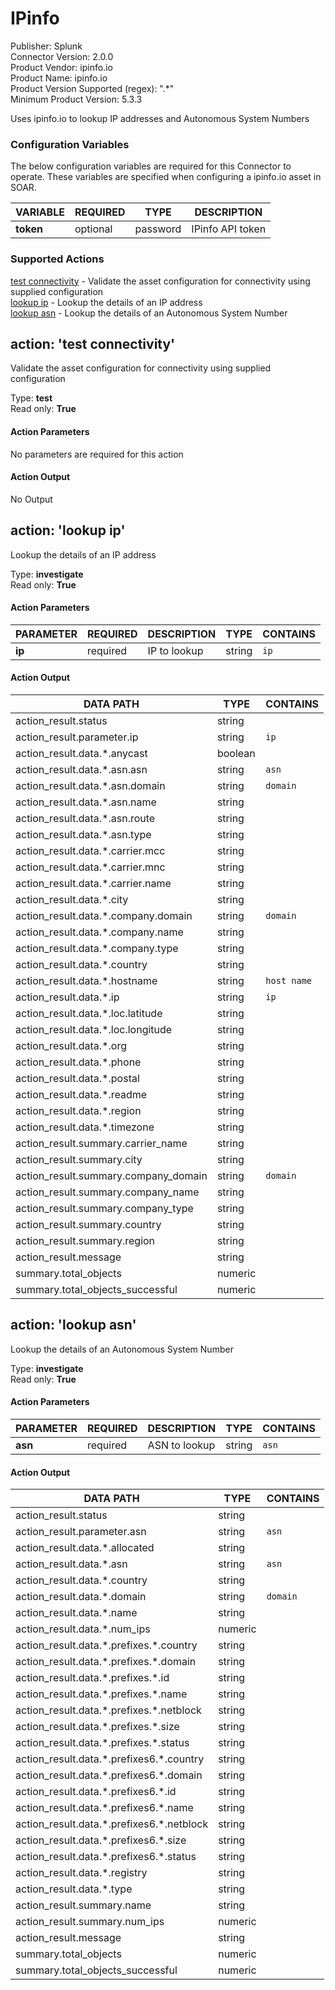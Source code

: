 [comment]: # "Auto-generated SOAR connector documentation"
# IPinfo

Publisher: Splunk  
Connector Version: 2\.0\.0  
Product Vendor: ipinfo\.io  
Product Name: ipinfo\.io  
Product Version Supported (regex): "\.\*"  
Minimum Product Version: 5\.3\.3  

Uses ipinfo\.io to lookup IP addresses and Autonomous System Numbers

### Configuration Variables
The below configuration variables are required for this Connector to operate.  These variables are specified when configuring a ipinfo\.io asset in SOAR.

VARIABLE | REQUIRED | TYPE | DESCRIPTION
-------- | -------- | ---- | -----------
**token** |  optional  | password | IPinfo API token

### Supported Actions  
[test connectivity](#action-test-connectivity) - Validate the asset configuration for connectivity using supplied configuration  
[lookup ip](#action-lookup-ip) - Lookup the details of an IP address  
[lookup asn](#action-lookup-asn) - Lookup the details of an Autonomous System Number  

## action: 'test connectivity'
Validate the asset configuration for connectivity using supplied configuration

Type: **test**  
Read only: **True**

#### Action Parameters
No parameters are required for this action

#### Action Output
No Output  

## action: 'lookup ip'
Lookup the details of an IP address

Type: **investigate**  
Read only: **True**

#### Action Parameters
PARAMETER | REQUIRED | DESCRIPTION | TYPE | CONTAINS
--------- | -------- | ----------- | ---- | --------
**ip** |  required  | IP to lookup | string |  `ip` 

#### Action Output
DATA PATH | TYPE | CONTAINS
--------- | ---- | --------
action\_result\.status | string | 
action\_result\.parameter\.ip | string |  `ip` 
action\_result\.data\.\*\.anycast | boolean | 
action\_result\.data\.\*\.asn\.asn | string |  `asn` 
action\_result\.data\.\*\.asn\.domain | string |  `domain` 
action\_result\.data\.\*\.asn\.name | string | 
action\_result\.data\.\*\.asn\.route | string | 
action\_result\.data\.\*\.asn\.type | string | 
action\_result\.data\.\*\.carrier\.mcc | string | 
action\_result\.data\.\*\.carrier\.mnc | string | 
action\_result\.data\.\*\.carrier\.name | string | 
action\_result\.data\.\*\.city | string | 
action\_result\.data\.\*\.company\.domain | string |  `domain` 
action\_result\.data\.\*\.company\.name | string | 
action\_result\.data\.\*\.company\.type | string | 
action\_result\.data\.\*\.country | string | 
action\_result\.data\.\*\.hostname | string |  `host name` 
action\_result\.data\.\*\.ip | string |  `ip` 
action\_result\.data\.\*\.loc\.latitude | string | 
action\_result\.data\.\*\.loc\.longitude | string | 
action\_result\.data\.\*\.org | string | 
action\_result\.data\.\*\.phone | string | 
action\_result\.data\.\*\.postal | string | 
action\_result\.data\.\*\.readme | string | 
action\_result\.data\.\*\.region | string | 
action\_result\.data\.\*\.timezone | string | 
action\_result\.summary\.carrier\_name | string | 
action\_result\.summary\.city | string | 
action\_result\.summary\.company\_domain | string |  `domain` 
action\_result\.summary\.company\_name | string | 
action\_result\.summary\.company\_type | string | 
action\_result\.summary\.country | string | 
action\_result\.summary\.region | string | 
action\_result\.message | string | 
summary\.total\_objects | numeric | 
summary\.total\_objects\_successful | numeric |   

## action: 'lookup asn'
Lookup the details of an Autonomous System Number

Type: **investigate**  
Read only: **True**

#### Action Parameters
PARAMETER | REQUIRED | DESCRIPTION | TYPE | CONTAINS
--------- | -------- | ----------- | ---- | --------
**asn** |  required  | ASN to lookup | string |  `asn` 

#### Action Output
DATA PATH | TYPE | CONTAINS
--------- | ---- | --------
action\_result\.status | string | 
action\_result\.parameter\.asn | string |  `asn` 
action\_result\.data\.\*\.allocated | string | 
action\_result\.data\.\*\.asn | string |  `asn` 
action\_result\.data\.\*\.country | string | 
action\_result\.data\.\*\.domain | string |  `domain` 
action\_result\.data\.\*\.name | string | 
action\_result\.data\.\*\.num\_ips | numeric | 
action\_result\.data\.\*\.prefixes\.\*\.country | string | 
action\_result\.data\.\*\.prefixes\.\*\.domain | string | 
action\_result\.data\.\*\.prefixes\.\*\.id | string | 
action\_result\.data\.\*\.prefixes\.\*\.name | string | 
action\_result\.data\.\*\.prefixes\.\*\.netblock | string | 
action\_result\.data\.\*\.prefixes\.\*\.size | string | 
action\_result\.data\.\*\.prefixes\.\*\.status | string | 
action\_result\.data\.\*\.prefixes6\.\*\.country | string | 
action\_result\.data\.\*\.prefixes6\.\*\.domain | string | 
action\_result\.data\.\*\.prefixes6\.\*\.id | string | 
action\_result\.data\.\*\.prefixes6\.\*\.name | string | 
action\_result\.data\.\*\.prefixes6\.\*\.netblock | string | 
action\_result\.data\.\*\.prefixes6\.\*\.size | string | 
action\_result\.data\.\*\.prefixes6\.\*\.status | string | 
action\_result\.data\.\*\.registry | string | 
action\_result\.data\.\*\.type | string | 
action\_result\.summary\.name | string | 
action\_result\.summary\.num\_ips | numeric | 
action\_result\.message | string | 
summary\.total\_objects | numeric | 
summary\.total\_objects\_successful | numeric | 
